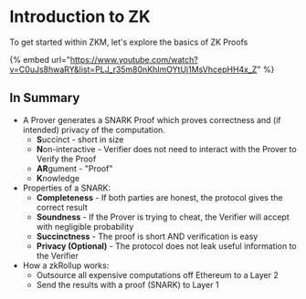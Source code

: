 # Introduction to ZK

To get started within ZKM, let's explore the basics of ZK Proofs

{% embed url="https://www.youtube.com/watch?v=C0uJs8hwaRY&list=PLJ_r35m80nKhImOYtUj1MsVhcepHH4x_Z" %}

## In Summary

* A Prover generates a SNARK Proof which proves correctness and (if intended) privacy of the computation.
  * **S**uccinct - short in size
  * **N**on-interactive - Verifier does not need to interact with the Prover to Verify the Proof
  * **AR**gument - "Proof"
  * **K**nowledge
* Properties of a SNARK:
  * **Completeness** - If both parties are honest, the protocol gives the correct result
  * **Soundness** - If the Prover is trying to cheat, the Verifier will accept with negligible probability
  * **Succinctness** - The proof is short AND verification is easy
  * **Privacy (Optional)** - The protocol does not leak useful information to the Verifier
* How a zkRollup works:
  * Outsource all expensive computations off Ethereum to a Layer 2
  * Send the results with a proof (SNARK) to Layer 1

